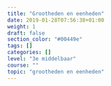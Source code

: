 ```yaml
---
title: "Grootheden en eenheden"
date: 2019-01-28T07:56:38+01:00
weight: 1
draft: false
section_color: "#00449e"
tags: []
categories: []
level: "3e middelbaar"
course: ""
topic: "grootheden en eenheden"
---
```


